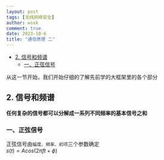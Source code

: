 ```yaml
---
layout: post
tags: [无线网络安全]
author: wsxk
comment: true
date: 2023-10-6
title: "通信原理 二"
---
```


<head>
    <script src="https://cdn.mathjax.org/mathjax/latest/MathJax.js?config=TeX-AMS-MML_HTMLorMML" type="text/javascript"></script>
    <script type="text/x-mathjax-config">
        MathJax.Hub.Config({
            tex2jax: {
            skipTags: ['script', 'noscript', 'style', 'textarea', 'pre'],
            inlineMath: [['$','$']]
            }
        });
    </script>
</head>

- [2. 信号和频谱](#2-信号和频谱)
  - [一、正弦信号](#一正弦信号)

从这一节开始，我们开始仔细的了解先前学的大框架里的各个部分<br>

## 2. 信号和频谱<br>
**任何复杂的信号都可以分解成一系列不同频率的基本信号之和**<br>

### 一、正弦信号<br>
正弦信号由`幅度、频率、初项`三个参数确定<br>
$s(t)=Acos(2\pi ft+\phi)$ <br>



